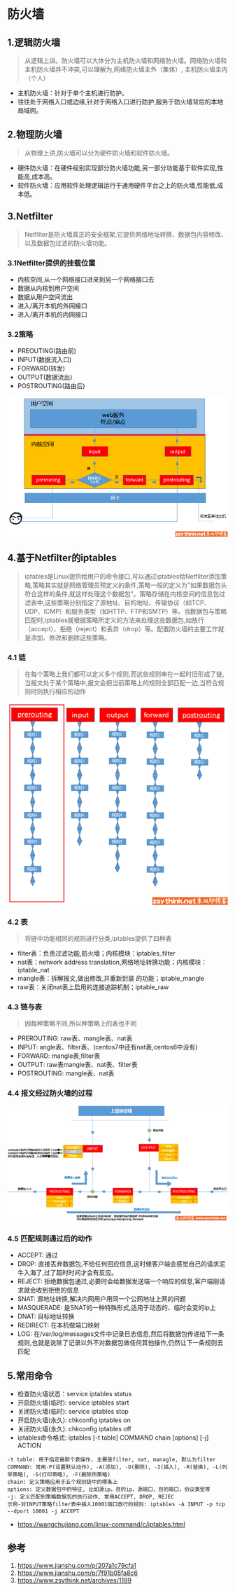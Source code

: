 # 防火墙
## 1.逻辑防火墙
> 从逻辑上讲。防火墙可以大体分为主机防火墙和网络防火墙。网络防火墙和主机防火墙并不冲突,可以理解为,网络防火墙主外（集体）, 主机防火墙主内（个人）
* 主机防火墙：针对于单个主机进行防护。
* 往往处于网络入口或边缘,针对于网络入口进行防护,服务于防火墙背后的本地局域网。
## 2.物理防火墙
> 从物理上讲,防火墙可以分为硬件防火墙和软件防火墙。
* 硬件防火墙：在硬件级别实现部分防火墙功能,另一部分功能基于软件实现,性能高,成本高。
* 软件防火墙：应用软件处理逻辑运行于通用硬件平台之上的防火墙,性能低,成本低。
## 3.Netfilter
> Netfilter是防火墙真正的安全框架,它提供网络地址转换、数据包内容修改、以及数据包过滤的防火墙功能。
### 3.1Netfilter提供的挂载位置
* 内核空间,从一个网络接口进来到另一个网络接口去
* 数据从内核到用户空间
* 数据从用户空间流出
* 进入/离开本机的外网接口
* 进入/离开本机的内网接口
### 3.2策略
* PREOUTING(路由前)
* INPUT(数据流入口)
* FORWARD(转发)
* OUTPUT(数据流出)
* POSTROUTING(路由后)

![](./images/iptables_rule.png)
## 4.基于Netfilter的iptables
> iptables是Linux提供给用户的命令接口,可以通过iptables给Netfilter添加策略,策略其实就是网络管理员预定义的条件,策略一般的定义为"如果数据包头符合这样的条件,就这样处理这个数据包"。策略存储在内核空间的信息包过滤表中,这些策略分别指定了源地址、目的地址、传输协议（如TCP、UDP、ICMP）和服务类型（如HTTP、FTP和SMTP）等。当数据包与策略匹配时,iptables就根据策略所定义的方法来处理这些数据包,如放行（accept）、拒绝（reject）和丢弃（drop）等。配置防火墙的主要工作就是添加、修改和删除这些策略。
### 4.1 链
> 在每个策略上我们都可以定义多个规则,而这些规则串在一起时旧形成了链,当报文处于某个策略中,报文会把当前策略上的规则全部匹配一边,当符合规则时则执行相应的动作

![](./images/iptables_chain.png)

### 4.2 表
> 将链中功能相同的规则进行分类,iptables提供了四种表
* filter表：负责过滤功能,防火墙；内核模块：iptables_filter
* nat表：network address translation,网络地址转换功能；内核模块：iptable_nat
* mangle表：拆解报文,做出修改,并重新封装 的功能；iptable_mangle
* raw表：关闭nat表上启用的连接追踪机制；iptable_raw
### 4.3 链与表
> 因每种策略不同,所以种策略上的表也不同
* PREROUTING: raw表、mangle表、nat表
* INPUT: angle表、filter表、(centos7中还有nat表,centos6中没有)
* FORWARD: mangle表,filter表
* OUTPUT: raw表mangle表、nat表、filter表
* POSTROUTING: mangle表、nat表

### 4.4 报文经过防火墙的过程
![](./images/iptables_flow.png)

### 4.5 匹配规则通过后的动作
* ACCEPT: 通过
* DROP: 直接丢弃数据包,不给任何回应信息,这时候客户端会感觉自己的请求泥牛入海了,过了超时时间才会有反应。
* REJECT: 拒绝数据包通过,必要时会给数据发送端一个响应的信息,客户端刚请求就会收到拒绝的信息
* SNAT: 源地址转换,解决内网用户用同一个公网地址上网的问题
* MASQUERADE: 是SNAT的一种特殊形式,适用于动态的、临时会变的ip上
* DNAT: 目标地址转换
* REDIRECT: 在本机做端口映射
* LOG: 在/var/log/messages文件中记录日志信息,然后将数据包传递给下一条规则,也就是说除了记录以外不对数据包做任何其他操作,仍然让下一条规则去匹配

## 5.常用命令
* 检查防火墙状态：service iptables status
* 开启防火墙(临时): service iptables start
* 关闭防火墙(临时): service iptables stop
* 开启防火墙(永久): chkconfig iptables on
* 关闭防火墙(永久): chkconfig iptables off
* iptables命令格式: iptables [-t table] COMMAND chain [options] [-j] ACTION
```
-t table: 用于指定最那个表操作, 主要是filter, nat, managle, 默认为filter
COMMAND: 常用-P(设置默认动作), -A(添加), -D(删除), -I(插入), -R(替换), -L(列举策略), -S(打印策略), -F(删除所策略)
chain: 定义策略应用于五个规则链中的哪条上
options: 定义数据包中的特征, 比如源ip，目的ip，源端口，目的端口，协议类型等
-j: 定义匹配到策略数据包的执行动作, 常用ACCEPT, DROP, REJEC
示例-对INPUT策略filter表中插入10001端口放行的规则: iptables -A INPUT -p tcp --dport 10001 -j ACCEPT
```
* https://wangchujiang.com/linux-command/c/iptables.html

## 参考
1. https://www.jianshu.com/p/207a1c79cfa1
2. https://www.jianshu.com/p/7f91b05fa8c6
3. https://www.zsythink.net/archives/1199
